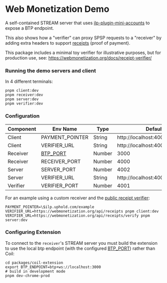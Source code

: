 # Web Monetization Demo

A self-contained STREAM server that uses
[ilp-plugin-mini-accounts](https://github.com/interledgerjs/ilp-plugin-mini-accounts) to
expose a BTP endpoint.

This also shows how a "verifier" can proxy SPSP requests to a "receiver" by
adding extra headers to support [receipts](https://github.com/interledger/webmonetization.org/pull/51) (proof of payment).

This package includes a minimal toy verifier for illustrative purposes, but for production use, see:
https://webmonetization.org/docs/receipt-verifier/

### Running the demo servers and client

In 4 different terminals:

```
pnpm client:dev
pnpm receiver:dev
pnpm server:dev
pnpm verifier:dev
```

### Configuration

| Component | Env Name                           | Type   | Default                         |
| --------- | ---------------------------------- | ------ | ------------------------------- |
| Client    | PAYMENT_POINTER                    | String | http://localhost:4000/spsp/~niq |
| Client    | VERIFIER_URL                       | String | http://localhost:4001           |
| Receiver  | [BTP_PORT](#configuring-extension) | Number | 3000                            |
| Receiver  | RECEIVER_PORT                      | Number | 4000                            |
| Server    | SERVER_PORT                        | Number | 4002                            |
| Server    | VERIFIER_URL                       | String | http://localhost:4001/verify    |
| Verifier  | VERIFIER_PORT                      | Number | 4001                            |

For an example using a custom receiver and the [public receipt verifier](https://webmonetization.org/docs/receipt-verifier/#use-our-publicly-available-receipt-verifier):

```
PAYMENT_POINTER=\$ilp.uphold.com/example VERIFIER_URL=https://webmonetization.org/api/receipts pnpm client:dev
VERIFIER_URL=https://webmonetization.org/api/receipts/verify pnpm server:dev
```

### Configuring Extension

To connect to the `receiver`'s STREAM server you must build the extension
to use the local btp endpoint (with the configured [BTP_PORT](#configuration)) rather than Coil:

```shell script
cd packages/coil-extension
export BTP_ENDPOINT=btp+ws://localhost:3000
# build in development mode
pnpm dev-chrome-prod
```
